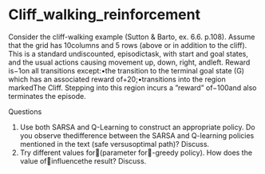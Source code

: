 # Cliff_walking_reinforcement

Consider the cliff-walking example (Sutton & Barto, ex.  6.6.  p.108).  Assume that the grid has 10columns and 5 rows (above or in addition to the cliff).  This is a standard undiscounted, episodictask,  with  start  and  goal  states,  and  the  usual  actions  causing  movement  up,  down,  right,  andleft.  Reward is−1on all transitions except:•the transition to the terminal goal state (G) which has an associated reward of+20;•transitions into the region markedThe Cliff.  Stepping into this region incurs a ”reward” of−100and also terminates the episode.

Questions
1.  Use  both  SARSA  and  Q-Learning  to  construct  an  appropriate  policy.  Do  you  observe  thedifference  between  the  SARSA  and  Q-learning  policies  mentioned  in  the  text  (safe  versusoptimal path)?  Discuss.
2.  Try different values for(parameter for-greedy policy).  How does the value ofinfluencethe result?  Discuss.
